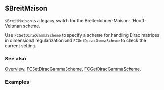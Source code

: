 ## $BreitMaison

`$BreitMaison` is a legacy switch for the Breitenlohner-Maison-t'Hooft-Veltman scheme.

Use `FCSetDiracGammaScheme` to specify a scheme for handling Dirac matrices in dimensional regularization and `FCGetDiracGammaScheme` to check the current setting.

### See also

[Overview](Extra/FeynCalc.md), [FCSetDiracGammaScheme](FCSetDiracGammaScheme.md), [FCGetDiracGammaScheme](FCGetDiracGammaScheme.md).

### Examples
